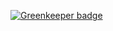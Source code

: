 

[![Greenkeeper badge](https://badges.greenkeeper.io/arlac77/timeseries-sqlite2leveldb.svg)](https://greenkeeper.io/)